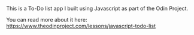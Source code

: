 This is a To-Do list app I built using Javascript as part of the Odin Project.

You can read more about it here:
https://www.theodinproject.com/lessons/javascript-todo-list
